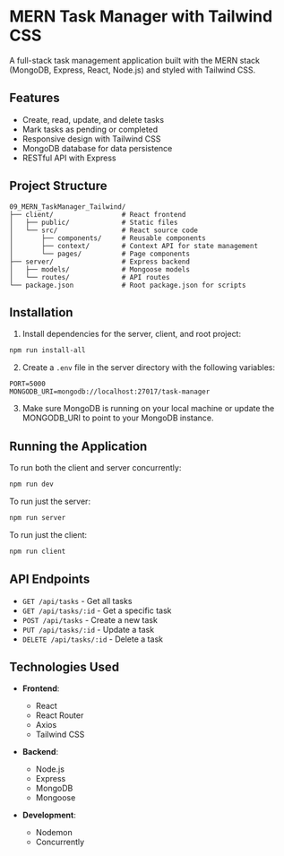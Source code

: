 # MERN Task Manager with Tailwind CSS

A full-stack task management application built with the MERN stack (MongoDB, Express, React, Node.js) and styled with Tailwind CSS.

## Features

- Create, read, update, and delete tasks
- Mark tasks as pending or completed
- Responsive design with Tailwind CSS
- MongoDB database for data persistence
- RESTful API with Express

## Project Structure

```
09_MERN_TaskManager_Tailwind/
├── client/                 # React frontend
│   ├── public/             # Static files
│   └── src/                # React source code
│       ├── components/     # Reusable components
│       ├── context/        # Context API for state management
│       └── pages/          # Page components
├── server/                 # Express backend
│   ├── models/             # Mongoose models
│   └── routes/             # API routes
└── package.json            # Root package.json for scripts
```

## Installation

1. Install dependencies for the server, client, and root project:

```bash
npm run install-all
```

2. Create a `.env` file in the server directory with the following variables:

```
PORT=5000
MONGODB_URI=mongodb://localhost:27017/task-manager
```

3. Make sure MongoDB is running on your local machine or update the MONGODB_URI to point to your MongoDB instance.

## Running the Application

To run both the client and server concurrently:

```bash
npm run dev
```

To run just the server:

```bash
npm run server
```

To run just the client:

```bash
npm run client
```

## API Endpoints

- `GET /api/tasks` - Get all tasks
- `GET /api/tasks/:id` - Get a specific task
- `POST /api/tasks` - Create a new task
- `PUT /api/tasks/:id` - Update a task
- `DELETE /api/tasks/:id` - Delete a task

## Technologies Used

- **Frontend**:
  - React
  - React Router
  - Axios
  - Tailwind CSS

- **Backend**:
  - Node.js
  - Express
  - MongoDB
  - Mongoose

- **Development**:
  - Nodemon
  - Concurrently
